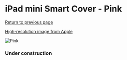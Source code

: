 # iPad mini Smart Cover - Pink

[Return to previous page](/ipad_mini)

[High-resolution image from Apple](https://store.storeimages.cdn-apple.com/8756/as-images.apple.com/is/MGNN2?wid=4500&hei=4500&fmt=png)

<div style="width: 384px"><img src="/everypreview/MGNN2.png" alt="Pink"></div>

### Under construction
